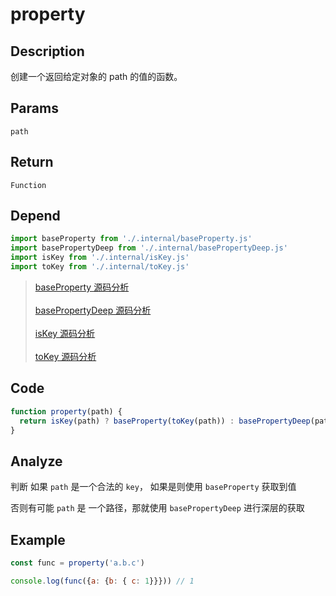 # property

## Description
创建一个返回给定对象的 path 的值的函数。

## Params
`path`

## Return
`Function`

## Depend
```js
import baseProperty from './.internal/baseProperty.js'
import basePropertyDeep from './.internal/basePropertyDeep.js'
import isKey from './.internal/isKey.js'
import toKey from './.internal/toKey.js'
```
> [baseProperty 源码分析](../internal/baseProperty.md)
> <br/>
> <br/>
> [basePropertyDeep 源码分析](../internal/basePropertyDeep.md)
> <br/>
> <br/>
> [isKey 源码分析](../internal/isKey.md)
> <br/>
> <br/>
> [toKey 源码分析](../internal/toKey.md)

## Code
```js
function property(path) {
  return isKey(path) ? baseProperty(toKey(path)) : basePropertyDeep(path)
}
```

## Analyze
判断 如果 `path` 是一个合法的 `key`， 如果是则使用 `baseProperty` 获取到值

否则有可能 `path` 是 一个路径，那就使用 `basePropertyDeep` 进行深层的获取

## Example
```js
const func = property('a.b.c')

console.log(func({a: {b: { c: 1}}})) // 1
```
